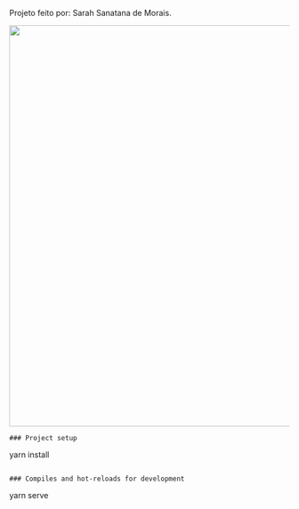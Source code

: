 Projeto feito por: Sarah Sanatana de Morais.

<div align="center">
  <img src="https://github.com/SarahSSM1/teste-front-enjoei-sarahSM/assets/118945275/e460c6ae-82a8-418c-bffd-6eeacc3b7ace" width="720px"/>
</div>



```
### Project setup
```
yarn install
```

### Compiles and hot-reloads for development
```
yarn serve
```
